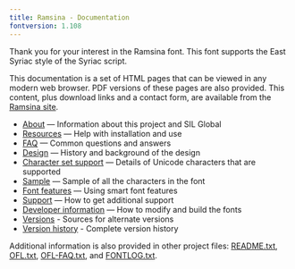 ```yaml
---
title: Ramsina - Documentation
fontversion: 1.108
---
```


Thank you for your interest in the Ramsina font. This font supports the East Syriac style of the Syriac script.  

This documentation is a set of HTML pages that can be viewed in any modern web browser. PDF versions of these pages are also provided. This content, plus download links and a contact form, are available from the [Ramsina site](https://github.com/silnrsi/font-ramsina).

- [About](about.md) — Information about this project and SIL Global
- [Resources](resources.md) — Help with installation and use
- [FAQ](faq.md) — Common questions and answers
- [Design](design.md) — History and background of the design
- [Character set support](charset.md) — Details of Unicode characters that are supported
- [Sample](sample.md) — Sample of all the characters in the font
- [Font features](features.md) — Using smart font features
- [Support](support.md) — How to get additional support
- [Developer information](developer.md) — How to modify and build the fonts
- [Versions](versions.md) - Sources for alternate versions
- [Version history](history.md) - Complete version history

Additional information is also provided in other project files: [README.txt](../README.txt), [OFL.txt](../OFL.txt), [OFL-FAQ.txt](../OFL-FAQ.txt), and [FONTLOG.txt](../FONTLOG.txt).

